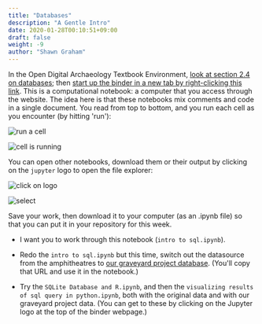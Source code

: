 ```yaml
---
title: "Databases"
description: "A Gentle Intro"
date: 2020-01-28T00:10:51+09:00
draft: false
weight: -9
author: "Shawn Graham"
---
```


In the Open Digital Archaeology Textbook Environment, [look at section 2.4 on databases](https://o-date.github.io/draft/book/arranging-and-storing-data-for-the-long-haul-databases.html); then [start up the binder in a new tab by right-clicking this link](https://mybinder.org/v2/gh/o-date/sqlite/master?filepath=intro%20to%20sql.ipynb). This is a computational notebook: a computer that you access through the website. The idea here is that these notebooks mix comments and code in a single document. You read from top to bottom, and you run each cell as you encounter (by hitting 'run'):

![run a cell](/images/notebooks/notebook1.png)

![cell is running](/images/notebooks/notebook2.png)

You can open other notebooks, download them or their output by clicking on the `jupyter` logo to open the file explorer:

![click on logo](/images/notebooks/notebooks3.png)

![select](/images/notebooks/notebooks4.png)

Save your work, then download it to your computer (as an .ipynb file) so that you can put it in your repository for this week.

  + I want you to work through this notebook (`intro to sql.ipynb`).

  - Redo the `intro to sql.ipynb` but this time, switch out the datasource from the amphitheatres to [our graveyard project database](https://raw.githubusercontent.com/shawngraham/hist3000/master/static/data/graveyards-data.csv). (You'll copy that URL and use it in the notebook.)

  - Try the `SQLite Database and R.ipynb`, and then the `visualizing results of sql query in python.ipynb`, both with the original data and with our graveyard project data. (You can get to these by clicking on the Jupyter logo at the top of the binder webpage.)
